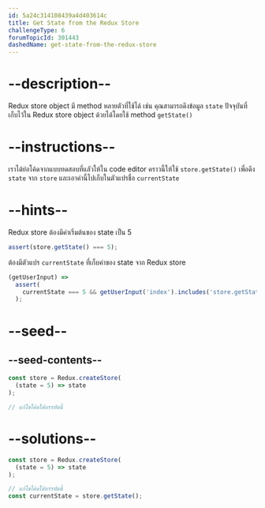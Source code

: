 ```yaml
---
id: 5a24c314108439a4d403614c
title: Get State from the Redux Store
challengeType: 6
forumTopicId: 301443
dashedName: get-state-from-the-redux-store
---
```


# --description--

Redux store object มี method หลายตัวที่ใช้ได้ 
เช่น คุณสามารถดึงข้อมูล `state` ปัจจุบันที่เก็บไว้ใน Redux store object ด้วยได้โดยใช้ method `getState()`

# --instructions--

เราได้ย่อโค้ดจากแบบทดสอบที่แลัวให้ใน code editor 
คราวนี้ให้ใช้ `store.getState()` เพื่อดึง `state` จาก `store` และเอาค่านี้ไปเก็บในตัวแปรชื่อ `currentState`

# --hints--

Redux store ต้องมีค่าเริ่มต้นของ state เป็น 5

```js
assert(store.getState() === 5);
```

ต้องมีตัวแปร `currentState` ที่เก็บค่าของ state จาก Redux store

```js
(getUserInput) =>
  assert(
    currentState === 5 && getUserInput('index').includes('store.getState()')
  );
```

# --seed--

## --seed-contents--

```js
const store = Redux.createStore(
  (state = 5) => state
);

// แก้ไขโค้ดใต้บรรทัดนี้
```

# --solutions--

```js
const store = Redux.createStore(
  (state = 5) => state
);

// แก้ไขโค้ดใต้บรรทัดนี้
const currentState = store.getState();
```
